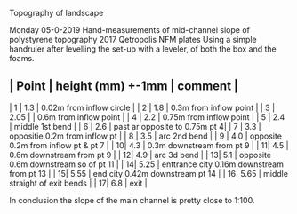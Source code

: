 Topography of landscape 

Monday 05-0-2019 Hand-measurements of mid-channel slope of polystyrene topography 2017 Qetropolis NFM plates  Using a simple handruler after levelling the set-up with a leveler, of both the box and the foams.

| Point | height (mm) +-1mm | comment |
----------------------------------------
| 1 | 1.3 | 0.02m from inflow circle | 
| 2 | 1.8 | 0.3m from inflow point | 
| 3 | 2.05 | | 0.6m from inflow point | 
| 4 | 2.2 | 0.75m from inflow point | 
| 5 | 2.4 | middle 1st bend | 
| 6 | 2.6 | past ar opposite to 0.75m pt 4| 
| 7 | 3.3 | oppositie 0.2m from inflow pt | 
| 8 | 3.5 | arc 2nd bend | 
| 9 | 4.0 | opposite 0.2m from inflow pt & pt 7 | 
| 10| 4.3 | 0.3m downstream from pt 9 | 
| 11| 4.5 | 0.6m downstream from pt 9 | 
| 12| 4.9 | arc 3d bend | 
| 13| 5.1 | opposite 0.6m downstream so of pt 11 | 
| 14| 5.25 | enttrance city 0.16m downstream from pt 13 |
| 15| 5.55 | end city 0.42m downstream pt 14 | 
| 16| 5.65 | middle straight of exit bends |
| 17| 6.8 | exit |

In conclusion the slope of the main channel is pretty close to 1:100.
